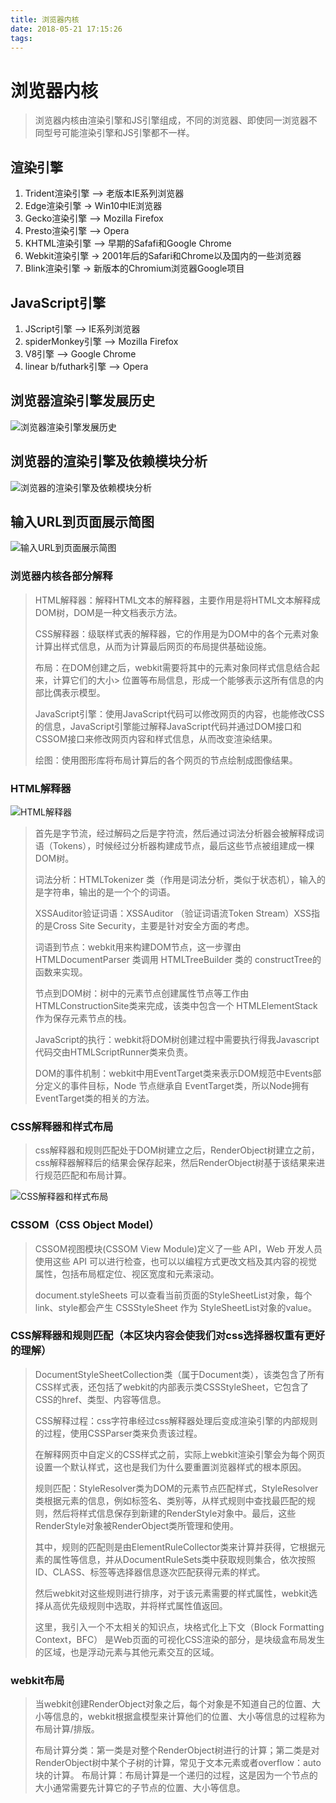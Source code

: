 ```yaml
---
title: 浏览器内核
date: 2018-05-21 17:15:26
tags:
---
```


# 浏览器内核
> 浏览器内核由渲染引擎和JS引擎组成，不同的浏览器、即使同一浏览器不同型号可能渲染引擎和JS引擎都不一样。

## 渲染引擎
1. Trident渲染引擎 –> 老版本IE系列浏览器
2. Edge渲染引擎 -> Win10中IE浏览器
3. Gecko渲染引擎 –> Mozilla Firefox
4. Presto渲染引擎 –> Opera
5. KHTML渲染引擎 –> 早期的Safafi和Google Chrome
6. Webkit渲染引擎 -> 2001年后的Safari和Chrome以及国内的一些浏览器
7. Blink渲染引擎 -> 新版本的Chromium浏览器Google项目

## JavaScript引擎
1. JScript引擎 –> IE系列浏览器
2. spiderMonkey引擎 –> Mozilla Firefox
3. V8引擎 –> Google Chrome
4. linear b/futhark引擎 –> Opera


## 浏览器渲染引擎发展历史
![浏览器渲染引擎发展历史](/public/images/browserHistory.png)


## 浏览器的渲染引擎及依赖模块分析
![浏览器的渲染引擎及依赖模块分析](/public/images/renderFunction.png)


## 输入URL到页面展示简图
![输入URL到页面展示简图](/public/images/urlToDom.png)

### 浏览器内核各部分解释
> HTML解释器：解释HTML文本的解释器，主要作用是将HTML文本解释成DOM树，DOM是一种文档表示方法。
> 
> CSS解释器：级联样式表的解释器，它的作用是为DOM中的各个元素对象计算出样式信息，从而为计算最后网页的布局提供基础设施。
> 
> 布局：在DOM创建之后，webkit需要将其中的元素对象同样式信息结合起来，计算它们的大小> 位置等布局信息，形成一个能够表示这所有信息的内部比偶表示模型。
> 
> JavaScript引擎：使用JavaScript代码可以修改网页的内容，也能修改CSS的信息，JavaScript引擎能过解释JavaScript代码并通过DOM接口和CSSOM接口来修改网页内容和样式信息，从而改变渲染结果。
> 
> 绘图：使用图形库将布局计算后的各个网页的节点绘制成图像结果。

### HTML解释器

![HTML解释器](/public/images/htmlExplain.png)

> 首先是字节流，经过解码之后是字符流，然后通过词法分析器会被解释成词语（Tokens），时候经过分析器构建成节点，最后这些节点被组建成一棵DOM树。
> 
> 词法分析：HTMLTokenizer 类（作用是词法分析，类似于状态机），输入的是字符串，输出的是一个个的词语。
> 
> XSSAuditor验证词语：XSSAuditor （验证词语流Token Stream）XSS指的是Cross Site Security，主要是针对安全方面的考虑。
> 
> 词语到节点：webkit用来构建DOM节点，这一步骤由HTMLDocumentParser 类调用 HTMLTreeBuilder 类的 constructTree的函数来实现。
> 
> 节点到DOM树：树中的元素节点创建属性节点等工作由HTMLConstructionSite类来完成，该类中包含一个 HTMLElementStack 作为保存元素节点的栈。
> 
> JavaScript的执行：webkit将DOM树创建过程中需要执行得我Javascript代码交由HTMLScriptRunner类来负责。
> 
> DOM的事件机制：webkit中用EventTarget类来表示DOM规范中Events部分定义的事件目标，Node 节点继承自 EventTarget类，所以Node拥有EventTarget类的相关的方法。

### CSS解释器和样式布局

> css解释器和规则匹配处于DOM树建立之后，RenderObject树建立之前，css解释器解释后的结果会保存起来，然后RenderObject树基于该结果来进行规范匹配和布局计算。

![CSS解释器和样式布局](/public/images/cssToDom.png)


### CSSOM（CSS Object Model）

> CSSOM视图模块(CSSOM View Module)定义了一些 API，Web 开发人员使用这些 API 可以进行检查，也可以以编程方式更改文档及其内容的视觉属性，包括布局框定位、视区宽度和元素滚动。
> 
> document.styleSheets 可以查看当前页面的StyleSheetList对象，每个link、style都会产生 CSSStyleSheet 作为 StyleSheetList对象的value。

### CSS解释器和规则匹配（本区块内容会使我们对css选择器权重有更好的理解）

> DocumentStyleSheetCollection类（属于Document类），该类包含了所有CSS样式表，还包括了webkit的内部表示类CSSStyleSheet，它包含了CSS的href、类型、内容等信息。
> 
> CSS解释过程：css字符串经过css解释器处理后变成渲染引擎的内部规则的过程，使用CSSParser类来负责该过程。
> 
> 在解释网页中自定义的CSS样式之前，实际上webkit渲染引擎会为每个网页设置一个默认样式，这也是我们为什么要重置浏览器样式的根本原因。
> 
> 规则匹配：StyleResolver类为DOM的元素节点匹配样式，StyleResolver类根据元素的信息，例如标签名、类别等，从样式规则中查找最匹配的规则，然后将样式信息保存到新建的RenderStyle对象中。最后，这些RenderStyle对象被RenderObject类所管理和使用。
> 
> 其中，规则的匹配则是由ElementRuleCollector类来计算并获得，它根据元素的属性等信息，并从DocumentRuleSets类中获取规则集合，依次按照ID、CLASS、标签等选择器信息逐次匹配获得元素的样式。
> 
> 然后webkit对这些规则进行排序，对于该元素需要的样式属性，webkit选择从高优先级规则中选取，并将样式属性值返回。
> 
> 这里，我引入一个不太相关的知识点，块格式化上下文（Block Formatting Context，BFC） 是Web页面的可视化CSS渲染的部分，是块级盒布局发生的区域，也是浮动元素与其他元素交互的区域。

### webkit布局
> 当webkit创建RenderObject对象之后，每个对象是不知道自己的位置、大小等信息的，webkit根据盒模型来计算他们的位置、大小等信息的过程称为布局计算/排版。
>
> 布局计算分类：第一类是对整个RenderObject树进行的计算；第二类是对RenderObject树中某个子树的计算，常见于文本元素或者overflow：auto块的计算。
> 布局计算：布局计算是一个递归的过程，这是因为一个节点的大小通常需要先计算它的子节点的位置、大小等信息。